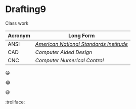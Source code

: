 # Drafting9
Class work

**Acronym** | **Long Form**
------- | ---------
ANSI | [*American National Standards Institude*](https://www.ansi.org/)
CAD | *Computer Aided Design*
CNC | *Computer Numerical Control*

:grin:

:joy:

:smiley:

:trollface:
